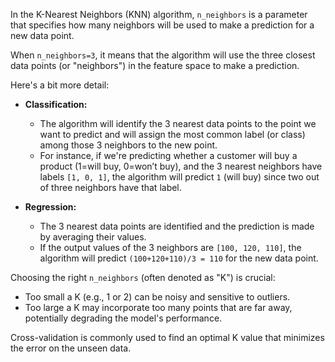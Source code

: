 In the K-Nearest Neighbors (KNN) algorithm, `n_neighbors` is a parameter that specifies how many neighbors will be used to make a prediction for a new data point. 

When `n_neighbors=3`, it means that the algorithm will use the three closest data points (or "neighbors") in the feature space to make a prediction. 

Here's a bit more detail:

- **Classification:** 
    - The algorithm will identify the 3 nearest data points to the point we want to predict and will assign the most common label (or class) among those 3 neighbors to the new point.
    - For instance, if we're predicting whether a customer will buy a product (1=will buy, 0=won’t buy), and the 3 nearest neighbors have labels `[1, 0, 1]`, the algorithm will predict `1` (will buy) since two out of three neighbors have that label.

- **Regression:** 
    - The 3 nearest data points are identified and the prediction is made by averaging their values.
    - If the output values of the 3 neighbors are `[100, 120, 110]`, the algorithm will predict `(100+120+110)/3 = 110` for the new data point.
    
Choosing the right `n_neighbors` (often denoted as "K") is crucial:
- Too small a K (e.g., 1 or 2) can be noisy and sensitive to outliers.
- Too large a K may incorporate too many points that are far away, potentially degrading the model's performance.

Cross-validation is commonly used to find an optimal K value that minimizes the error on the unseen data.